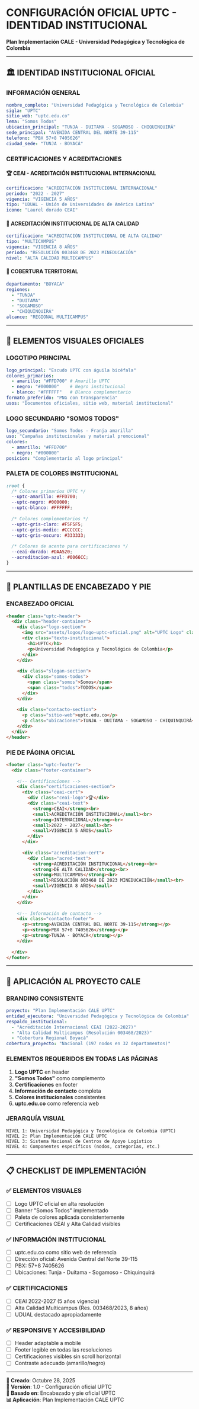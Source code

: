 # CONFIGURACIÓN OFICIAL UPTC - IDENTIDAD INSTITUCIONAL
**Plan Implementación CALE - Universidad Pedagógica y Tecnológica de Colombia**

---

## 🏛️ **IDENTIDAD INSTITUCIONAL OFICIAL**

### **INFORMACIÓN GENERAL**
```yaml
nombre_completo: "Universidad Pedagógica y Tecnológica de Colombia"
sigla: "UPTC"
sitio_web: "uptc.edu.co"
lema: "Somos Todos"
ubicacion_principal: "TUNJA - DUITAMA - SOGAMOSO - CHIQUINQUIRÁ"
sede_principal: "AVENIDA CENTRAL DEL NORTE 39-115"
telefono: "PBX 57+8 7405626"
ciudad_sede: "TUNJA - BOYACÁ"
```

### **CERTIFICACIONES Y ACREDITACIONES**

#### **🏆 CEAI - ACREDITACIÓN INSTITUCIONAL INTERNACIONAL**
```yaml
certificacion: "ACREDITACIÓN INSTITUCIONAL INTERNACIONAL"
periodo: "2022 - 2027"
vigencia: "VIGENCIA 5 AÑOS"
tipo: "UDUAL - Unión de Universidades de América Latina"
icono: "Laurel dorado CEAI"
```

#### **🌟 ACREDITACIÓN INSTITUCIONAL DE ALTA CALIDAD**
```yaml
certificacion: "ACREDITACIÓN INSTITUCIONAL DE ALTA CALIDAD"
tipo: "MULTICAMPUS"
vigencia: "VIGENCIA 8 AÑOS"
periodo: "RESOLUCIÓN 003468 DE 2023 MINEDUCACIÓN"
nivel: "ALTA CALIDAD MULTICAMPUS"
```

#### **📍 COBERTURA TERRITORIAL**
```yaml
departamento: "BOYACÁ"
regiones: 
  - "TUNJA"
  - "DUITAMA" 
  - "SOGAMOSO"
  - "CHIQUINQUIRÁ"
alcance: "REGIONAL MULTICAMPUS"
```

---

## 🎨 **ELEMENTOS VISUALES OFICIALES**

### **LOGOTIPO PRINCIPAL**
```yaml
logo_principal: "Escudo UPTC con águila bicéfala"
colores_primarios:
  - amarillo: "#FFD700" # Amarillo UPTC
  - negro: "#000000"    # Negro institucional
  - blanco: "#FFFFFF"   # Blanco complementario
formato_preferido: "PNG con transparencia"
usos: "Documentos oficiales, sitio web, material institucional"
```

### **LOGO SECUNDARIO "SOMOS TODOS"**
```yaml
logo_secundario: "Somos Todos - Franja amarilla"
uso: "Campañas institucionales y material promocional"
colores:
  - amarillo: "#FFD700"
  - negro: "#000000"
posicion: "Complementario al logo principal"
```

### **PALETA DE COLORES INSTITUCIONAL**
```css
:root {
  /* Colores primarios UPTC */
  --uptc-amarillo: #FFD700;
  --uptc-negro: #000000;
  --uptc-blanco: #FFFFFF;
  
  /* Colores complementarios */
  --uptc-gris-claro: #F5F5F5;
  --uptc-gris-medio: #CCCCCC;
  --uptc-gris-oscuro: #333333;
  
  /* Colores de acento para certificaciones */
  --ceai-dorado: #DAA520;
  --acreditacion-azul: #0066CC;
}
```

---

## 📄 **PLANTILLAS DE ENCABEZADO Y PIE**

### **ENCABEZADO OFICIAL**
```html
<header class="uptc-header">
  <div class="header-container">
    <div class="logo-section">
      <img src="assets/logos/logo-uptc-oficial.png" alt="UPTC Logo" class="logo-principal">
      <div class="texto-institucional">
        <h1>UPTC</h1>
        <p>Universidad Pedagógica y Tecnológica de Colombia</p>
      </div>
    </div>
    
    <div class="slogan-section">
      <div class="somos-todos">
        <span class="somos">Somos</span>
        <span class="todos">TODOS</span>
      </div>
    </div>
    
    <div class="contacto-section">
      <p class="sitio-web">uptc.edu.co</p>
      <p class="ubicaciones">TUNJA - DUITAMA - SOGAMOSO - CHIQUINQUIRÁ</p>
    </div>
  </div>
</header>
```

### **PIE DE PÁGINA OFICIAL**
```html
<footer class="uptc-footer">
  <div class="footer-container">
    
    <!-- Certificaciones -->
    <div class="certificaciones-section">
      <div class="ceai-cert">
        <div class="ceai-logo">🏆</div>
        <div class="ceai-text">
          <strong>CEAI</strong><br>
          <small>ACREDITACIÓN INSTITUCIONAL</small><br>
          <strong>INTERNACIONAL</strong><br>
          <small>2022 - 2027</small><br>
          <small>VIGENCIA 5 AÑOS</small>
        </div>
      </div>
      
      <div class="acreditacion-cert">
        <div class="acred-text">
          <strong>ACREDITACIÓN INSTITUCIONAL</strong><br>
          <strong>DE ALTA CALIDAD</strong><br>
          <strong>MULTICAMPUS</strong><br>
          <small>RESOLUCIÓN 003468 DE 2023 MINEDUCACIÓN</small><br>
          <small>VIGENCIA 8 AÑOS</small>
        </div>
      </div>
    </div>
    
    <!-- Información de contacto -->
    <div class="contacto-footer">
      <p><strong>AVENIDA CENTRAL DEL NORTE 39-115</strong></p>
      <p><strong>PBX 57+8 7405626</strong></p>
      <p><strong>TUNJA - BOYACÁ</strong></p>
    </div>
    
  </div>
</footer>
```

---

## 🎯 **APLICACIÓN AL PROYECTO CALE**

### **BRANDING CONSISTENTE**
```yaml
proyecto: "Plan Implementación CALE UPTC"
entidad_ejecutora: "Universidad Pedagógica y Tecnológica de Colombia"
respaldo_institucional: 
  - "Acreditación Internacional CEAI (2022-2027)"
  - "Alta Calidad Multicampus (Resolución 003468/2023)"
  - "Cobertura Regional Boyacá"
cobertura_proyecto: "Nacional (197 nodos en 32 departamentos)"
```

### **ELEMENTOS REQUERIDOS EN TODAS LAS PÁGINAS**
1. **Logo UPTC** en header
2. **"Somos Todos"** como complemento
3. **Certificaciones** en footer
4. **Información de contacto** completa
5. **Colores institucionales** consistentes
6. **uptc.edu.co** como referencia web

### **JERARQUÍA VISUAL**
```
NIVEL 1: Universidad Pedagógica y Tecnológica de Colombia (UPTC)
NIVEL 2: Plan Implementación CALE UPTC  
NIVEL 3: Sistema Nacional de Centros de Apoyo Logístico
NIVEL 4: Componentes específicos (nodos, categorías, etc.)
```

---

## 📋 **CHECKLIST DE IMPLEMENTACIÓN**

### **✅ ELEMENTOS VISUALES**
- [ ] Logo UPTC oficial en alta resolución
- [ ] Banner "Somos Todos" implementado
- [ ] Paleta de colores aplicada consistentemente
- [ ] Certificaciones CEAI y Alta Calidad visibles

### **✅ INFORMACIÓN INSTITUCIONAL**
- [ ] uptc.edu.co como sitio web de referencia
- [ ] Dirección oficial: Avenida Central del Norte 39-115
- [ ] PBX: 57+8 7405626
- [ ] Ubicaciones: Tunja - Duitama - Sogamoso - Chiquinquirá

### **✅ CERTIFICACIONES**
- [ ] CEAI 2022-2027 (5 años vigencia)
- [ ] Alta Calidad Multicampus (Res. 003468/2023, 8 años)
- [ ] UDUAL destacado apropiadamente

### **✅ RESPONSIVE Y ACCESIBILIDAD**
- [ ] Header adaptable a mobile
- [ ] Footer legible en todas las resoluciones
- [ ] Certificaciones visibles sin scroll horizontal
- [ ] Contraste adecuado (amarillo/negro)

---

**📅 Creado**: Octubre 28, 2025  
**🔄 Versión**: 1.0 - Configuración oficial UPTC  
**👤 Basado en**: Encabezado y pie oficial UPTC  
**📊 Aplicación**: Plan Implementación CALE UPTC